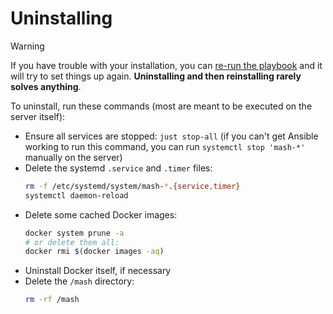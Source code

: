 
# Uninstalling

> [!WARNING]
> If you have trouble with your installation, you can [re-run the playbook](installing.md) and it will try to set things up again. **Uninstalling and then reinstalling rarely solves anything**.

To uninstall, run these commands (most are meant to be executed on the server itself):

- Ensure all services are stopped: `just stop-all` (if you can't get Ansible working to run this command, you can run `systemctl stop 'mash-*'` manually on the server)
- Delete the systemd `.service` and `.timer` files:
	```sh
	rm -f /etc/systemd/system/mash-*.{service,timer}
	systemctl daemon-reload
	```
- Delete some cached Docker images:
	```sh
	docker system prune -a
	# or delete them all:
	docker rmi $(docker images -aq)
	```
- Uninstall Docker itself, if necessary
- Delete the `/mash` directory:
	```sh
	rm -rf /mash
	```
